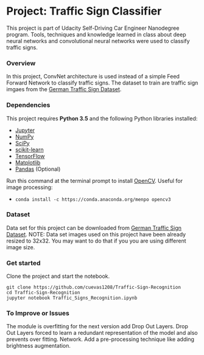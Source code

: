 # Project: Traffic Sign Classifier
This project is part of Udacity Self-Driving Car Engineer Nanodegree program. Tools, techniques and knowledge learned in class about deep neural networks and convolutional neural networks were used to classify traffic signs.

### Overview
In this project, ConvNet architecture is used instead of a simple Feed Forward Network to classify traffic signs. The dataset to train are traffic sign imgaes from the [German Traffic Sign Dataset](http://benchmark.ini.rub.de/?section=gtsrb&subsection=dataset). 

### Dependencies
This project requires **Python 3.5** and the following Python libraries installed:

- [Jupyter](http://jupyter.org/)
- [NumPy](http://www.numpy.org/)
- [SciPy](https://www.scipy.org/)
- [scikit-learn](http://scikit-learn.org/)
- [TensorFlow](http://tensorflow.org)
- [Matplotlib](http://matplotlib.org/)
- [Pandas](http://pandas.pydata.org/) (Optional)

Run this command at the terminal prompt to install [OpenCV](http://opencv.org/). Useful for image processing:

- `conda install -c https://conda.anaconda.org/menpo opencv3`

### Dataset 
Data set for this project can be downloaded from [German Traffic Sign Dataset](http://benchmark.ini.rub.de/?section=gtsrb&subsection=dataset). 
NOTE: Data set images used on this project have been already resized to 32x32. You may want to do that if you you are using different image size. 

### Get started
Clone the project and start the notebook.
```
git clone https://github.com/cuevas1208/Traffic-Sign-Recognition
cd Traffic-Sign-Recognition
jupyter notebook Traffic_Signs_Recognition.ipynb
```

### To Improve or Issues
The module is overfitting for the next version add Drop Out Layers. Drop Out Layers forced to learn a redundant representation of the model and also prevents over fitting.
Network.
Add a pre-processing technique like adding brightness augmentation.


